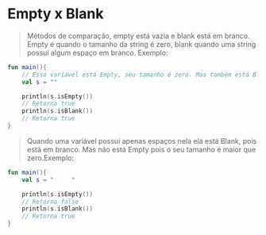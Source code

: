 # Empty x Blank
>Métodos de comparação, empty está vazia e blank está em branco. Empty é quando o tamanho da string é zero, blank quando uma string possuí algum espaço em branco. Exemplo:

```kotlin
fun main(){
    // Essa variável está Empty, seu tamanho é zero. Mas também está Blank pois não possui valor nela
    val s = ""

    println(s.isEmpty())
    // Retorna true
    println(s.isBlank())
    // Retorna true 
}
```
>Quando uma variável possuí apenas espaços nela ela está Blank, pois está em branco. Mas não está Empty pois o seu tamanho é maior que zero.Exemplo:

```kotlin
fun main(){
    val s = "     "

    println(s.isEmpty())
    // Retorna false
    println(s.isBlank())
    // Retorna true
}
```